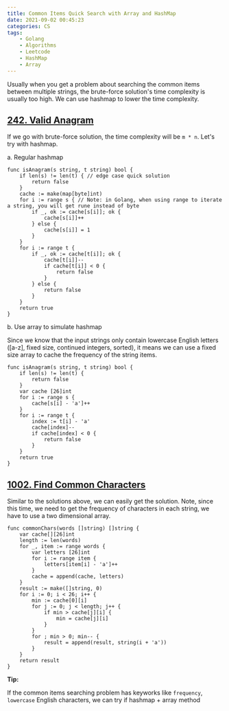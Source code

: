 ```yaml
---
title: Common Items Quick Search with Array and HashMap
date: 2021-09-02 00:45:23
categories: CS
tags:
    - Golang
    - Algorithms
    - Leetcode
    - HashMap
    - Array
---
```


Usually when you get a problem about searching the common items between multiple strings, the brute-force solution's time complexity is usually too high. We can use hashmap to lower the time complexity.

## [242. Valid Anagram](https://leetcode.com/problems/valid-anagram/)

If we go with brute-force solution, the time complexity will be `m * n`. Let's try with hashmap.

a. Regular hashmap
```golang
func isAnagram(s string, t string) bool {
	if len(s) != len(t) { // edge case quick solution
		return false
	}
	cache := make(map[byte]int)
	for i := range s { // Note: in Golang, when using range to iterate a string, you will get rune instead of byte
		if _, ok := cache[s[i]]; ok {
			cache[s[i]]++
		} else {
			cache[s[i]] = 1
		}
	}
	for i := range t {
		if _, ok := cache[t[i]]; ok {
			cache[t[i]]--
			if cache[t[i]] < 0 {
				return false
			}
		} else {
			return false
		}
	}
	return true
}
```

b. Use array to simulate hashmap

Since we know that the input strings only contain lowercase English letters ([a-z], fixed size, continued integers, sorted), it means we can use a fixed size array to cache the frequency of the string items. 
```golang
func isAnagram(s string, t string) bool {
	if len(s) != len(t) {
		return false
	}
	var cache [26]int
	for i := range s {
		cache[s[i] - 'a']++
	}
	for i := range t {
		index := t[i] - 'a'
		cache[index]--
		if cache[index] < 0 {
			return false
		}
	}
	return true
}
```

## [1002. Find Common Characters](https://leetcode.com/problems/find-common-characters/)

Similar to the solutions above, we can easily get the solution. Note, since this time, we need to get the frequency of characters in each string, we have to use a two dimensional array.

```golang
func commonChars(words []string) []string {
	var cache[][26]int
	length := len(words)
	for _, item := range words {
		var letters [26]int
		for i := range item {
			letters[item[i] - 'a']++
		}
		cache = append(cache, letters)
	}
	result := make([]string, 0)
	for i := 0; i < 26; i++ {
		min := cache[0][i]
		for j := 0; j < length; j++ {
			if min > cache[j][i] {
				min = cache[j][i]
			}
		}
		for ; min > 0; min-- {
			result = append(result, string(i + 'a'))
		}
	}
	return result
}
```


**Tip:**

If the common items searching problem has keyworks like `frequency`, `lowercase` English characters, we can try if hashmap + array method